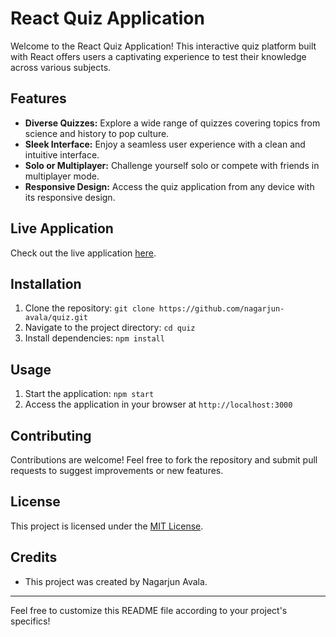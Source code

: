 # React Quiz Application

Welcome to the React Quiz Application! This interactive quiz platform built with React offers users a captivating experience to test their knowledge across various subjects. 

## Features

- **Diverse Quizzes:** Explore a wide range of quizzes covering topics from science and history to pop culture.
- **Sleek Interface:** Enjoy a seamless user experience with a clean and intuitive interface.
- **Solo or Multiplayer:** Challenge yourself solo or compete with friends in multiplayer mode.
- **Responsive Design:** Access the quiz application from any device with its responsive design.

## Live Application

Check out the live application [here](https://quiz-nagarjun-avalas-projects.vercel.app/).

## Installation

1. Clone the repository: `git clone https://github.com/nagarjun-avala/quiz.git`
2. Navigate to the project directory: `cd quiz`
3. Install dependencies: `npm install`

## Usage

1. Start the application: `npm start`
2. Access the application in your browser at `http://localhost:3000`

## Contributing

Contributions are welcome! Feel free to fork the repository and submit pull requests to suggest improvements or new features.

## License

This project is licensed under the [MIT License](LICENSE).

## Credits

- This project was created by Nagarjun Avala.
<!-- - Special thanks to [Any contributors or resources you want to acknowledge]. -->

---

Feel free to customize this README file according to your project's specifics!
